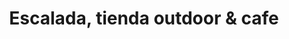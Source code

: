---
title: "Escalada, tienda outdoor & cafe"
url: /miraflores/escalada-tienda-outdoor-und-cafe/
shop: general
---